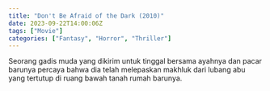 ```yaml
---
title: "Don't Be Afraid of the Dark (2010)"
date: 2023-09-22T14:00:06Z
tags: ["Movie"]
categories: ["Fantasy", "Horror", "Thriller"]
---
```


Seorang gadis muda yang dikirim untuk tinggal bersama ayahnya dan pacar barunya percaya bahwa dia telah melepaskan makhluk dari lubang abu yang tertutup di ruang bawah tanah rumah barunya.

<mux-player stream-type="on-demand"
  src="https://kp3d-my.sharepoint.com/personal/ryoo_kp3d_onmicrosoft_com/_layouts/15/download.aspx?share=EYk11O-QNclCvjkXec20-8cBH0ay2sNcoNbKIOCPXvpnEg" metadata-video-title="Don't Be Afraid of the Dark (2010)" prefer-playback="mse" controls>
  </mux-player>
  
  
  <script src="https://cdn.jsdelivr.net/npm/@mux/mux-player"></script>
  
 <script id="1OWqa5bWKEPizETK02NXyvLR02rgADG22kQthgiH029fj00" type="application/ld+json">
 {
  "@context": "https://schema.org/",
  "@type": "VideoObject",
  "name": "Don't Be Afraid of the Dark (2010)",
  "contentUrl": "https://stream.mux.com/1OWqa5bWKEPizETK02NXyvLR02rgADG22kQthgiH029fj00.m3u8",
  "thumbnailUrl": "https://www.themoviedb.org/t/p/original/nTKk7LEAFrD2edIrjspuN8yIQ2m.jpg?width=314&fit_mode=preserve&time=25",
  "uploadDate": "2023-09-22T14:00:06Z",
}

</script>